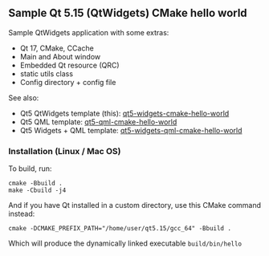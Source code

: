## Sample Qt 5.15 (QtWidgets) CMake hello world

Sample QtWidgets application with some extras:

- Qt 17, CMake, CCache
- Main and About window
- Embedded Qt resource (QRC) 
- static utils class
- Config directory + config file

See also:

- Qt5 QtWidgets template (this): [qt5-widgets-cmake-hello-world](https://github.com/kroketio/qt5-widgets-cmake-hello-world)
- Qt5 QML template: [qt5-qml-cmake-hello-world](https://github.com/kroketio/qt5-qml-cmake-hello-world)
- Qt5 Widgets + QML template: [qt5-widgets-qml-cmake-hello-world](https://github.com/kroketio/qt5-widgets-qml-cmake-hello-world)


### Installation (Linux / Mac OS)

To build, run:

```text
cmake -Bbuild .
make -Cbuild -j4
```

And if you have Qt installed in a custom directory, use this CMake command instead:

```text
cmake -DCMAKE_PREFIX_PATH="/home/user/qt5.15/gcc_64" -Bbuild .
```

Which will produce the dynamically linked executable `build/bin/hello`
